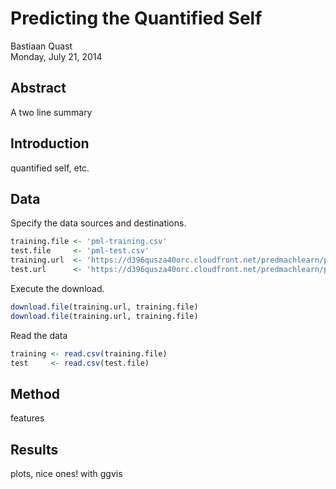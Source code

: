 # Predicting the Quantified Self
Bastiaan Quast  
Monday, July 21, 2014  

## Abstract
A two line summary


## Introduction
quantified self, etc.


## Data
Specify the data sources and destinations.

```r
training.file <- 'pml-training.csv'
test.file     <- 'pml-test.csv'
training.url  <- 'https://d396qusza40orc.cloudfront.net/predmachlearn/pml-training.csv'
test.url      <- 'https://d396qusza40orc.cloudfront.net/predmachlearn/pml-testing.csv'
```
Execute the download.

```r
download.file(training.url, training.file)
download.file(training.url, training.file)
```
Read the data

```r
training <- read.csv(training.file)
test     <- read.csv(test.file)
```


## Method
features


## Results
plots, nice ones! with ggvis
